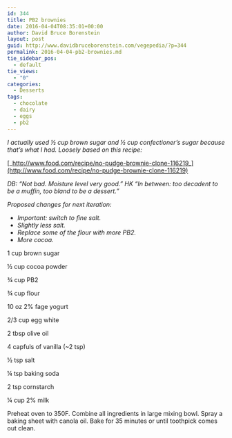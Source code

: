 ```yaml
---
id: 344
title: PB2 brownies
date: 2016-04-04T08:35:01+00:00
author: David Bruce Borenstein
layout: post
guid: http://www.davidbruceborenstein.com/vegepedia/?p=344
permalink: 2016-04-04-pb2-brownies.md
tie_sidebar_pos:
  - default
tie_views:
  - "0"
categories:
  - Desserts
tags:
  - chocolate
  - dairy
  - eggs
  - pb2
---
```

_I actually used ½ cup brown sugar and ½ cup confectioner’s sugar because that’s what I had. Loosely based on this recipe:_ 

[_http://www.food.com/recipe/no-pudge-brownie-clone-116219_](http://www.food.com/recipe/no-pudge-brownie-clone-116219)

_DB: “Not bad. Moisture level very good.” HK “In between: too decadent to be a muffin, too bland to be a dessert.”_

_Proposed changes for next iteration:_

  * _Important: switch to fine salt._
  * _Slightly less salt._
  * _Replace some of the flour with more PB2._
  * _More cocoa._

1 cup brown sugar

½ cup cocoa powder

¾ cup PB2

¾ cup flour

10 oz 2% fage yogurt

2/3 cup egg white

2 tbsp olive oil

4 capfuls of vanilla (~2 tsp)

½ tsp salt

¼ tsp baking soda

2 tsp cornstarch

¼ cup 2% milk

Preheat oven to 350F. Combine all ingredients in large mixing bowl. Spray a baking sheet with canola oil. Bake for 35 minutes or until toothpick comes out clean.